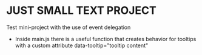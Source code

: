 # JUST SMALL TEXT PROJECT

Test mini-project with the use of event delegation

- Inside main.js there is a useful function that creates behavior for tooltips with a custom attribute data-tooltip="tooltip content"

